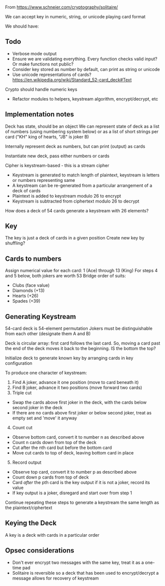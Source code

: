 From https://www.schneier.com/cryptography/solitaire/

We can accept key in numeric, string, or unicode playing card format

We should have:

## Todo
- Verbose mode output
- Ensure we are validating everything. Every function checks valid input? Or make functions not public?
- Consider key stored as number by default, can print as string or unicode
- Use unicode representations of cards? https://en.wikipedia.org/wiki/Standard_52-card_deck#Text

Crypto should handle numeric keys
- Refactor modules to helpers, keystream algorithm, encrypt/decrypt, etc

## Implementation notes
Deck has state, should be an object
We can represent state of deck as a list of numbers (using numbering system below) or as a list of short strings per card ("KH" king of hearts, "JB" is joker B)

Internally represent deck as numbers, but can print (output) as cards

Instantiate new deck, pass either numbers or cards

Cipher is keystream-based - this is a stream cipher

- Keystream is generated to match length of plaintext, keystream is letters or numbers representing same
- A keystream can be re-generated from a particular arrangement of a deck of cards
- Plaintext is added to keystream modulo 26 to encrypt
- Keystream is subtracted from ciphertext modulo 26 to decrypt

How does a deck of 54 cards generate a keystream with 26 elements?

## Key
The key is just a deck of cards in a given position
Create new key by shuffling?

## Cards to numbers
Assign numerical value for each card: 1 (Ace) through 13 (King)
For steps 4 and 5 below, both jokers are worth 53
Bridge order of suits:

- Clubs (face value)
- Diamonds (+13)
- Hearts (+26)
- Spades (+39)

## Generating Keystream
54-card deck is 54-element permutation
Jokers must be distinguishable from each other (designate them A and B)

Deck is circular array: first card follows the last card. So, moving a card past the end of the deck moves it back to the beginning.
IS the bottom the top?

Initialize deck to generate known key by arranging cards in key configuration

To produce one character of keystream:

1. Find A joker, advance it one position (move to card beneath it)
2. Find B joker, advance it two positions (move forward two cards)
3. Triple cut
  - Swap the cards above first joker in the deck, with the cards below second joker in the deck
  - If there are no cards above first joker or below second joker, treat as empty set and 'move' it anyway
4. Count cut
  - Observe bottom card, convert it to number n as described above
  - Count n cards down from top of the deck
  - Cut after the nth card but before the bottom card
  - Move cut cards to top of deck, leaving bottom card in place
5. Record output
  - Observe top card, convert it to number p as described above
  - Count down p cards from top of deck
  - Card *after* the pth card is the key output if it is not a joker, record its value
  - If key output is a joker, disregard and start over from step 1

Continue repeating these steps to generate a keystream the same length as the plaintext/ciphertext

## Keying the Deck
A key is a deck with cards in a particular order

## Opsec considerations
- Don't ever encrypt two messages with the same key, treat it as a one-time pad
- Solitaire is reversible so a deck that has been used to encrypt/decrypt a message allows for recovery of keystream